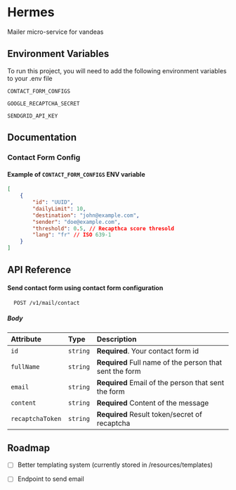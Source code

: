 
# Hermes

 Mailer micro-service for vandeas 

## Environment Variables

To run this project, you will need to add the following environment variables to your .env file

`CONTACT_FORM_CONFIGS`

`GOOGLE_RECAPTCHA_SECRET`

`SENDGRID_API_KEY`
## Documentation

### Contact Form Config

#### Example of `CONTACT_FORM_CONFIGS` ENV variable

```json
[
    {
        "id": "UUID",
        "dailyLimit": 10,
        "destination": "john@example.com",
        "sender": "doe@example.com",
        "threshold": 0.5, // Recapthca score thresold
        "lang": "fr" // ISO 639-1
    }
]
```
## API Reference

#### Send contact form using contact form configuration

```http
  POST /v1/mail/contact
```

##### Body

| Attribute | Type     | Description                |
| :-------- | :------- | :------------------------- |
| `id` | `string` | **Required**. Your contact form id |
| `fullName`| `string`| **Required** Full name of the person that sent the form
| `email`|`string`| **Required** Email of the person that sent the form |
| `content`|`string`|**Required** Content of the message |
| `recaptchaToken`|`string`| **Required** Result token/secret of recaptcha |


## Roadmap

- [ ] Better templating system (currently stored in /resources/templates)

- [ ] Endpoint to send email

